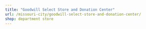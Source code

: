 ```yaml
---
title: "Goodwill Select Store and Donation Center"
url: /missouri-city/goodwill-select-store-and-donation-center/
shop: department store
---
```

